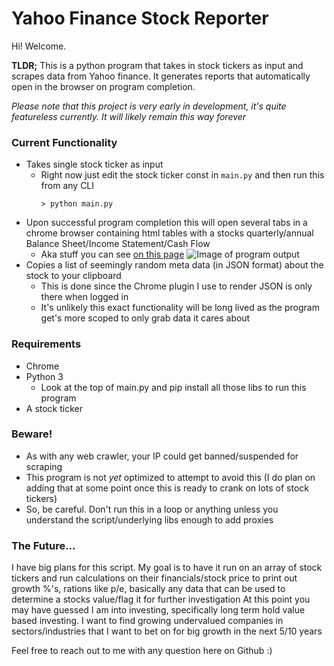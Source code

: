 # Yahoo Finance Stock Reporter
Hi! Welcome.

**TLDR;** This is a python program that takes in stock tickers as input and scrapes data from Yahoo finance.  It generates reports that automatically open in the browser on program completion.

*Please note that this project is very early in development, it's quite featureless currently.  It will likely remain this way forever*

### Current Functionality
* Takes single stock ticker as input
  * Right now just edit the stock ticker const in `main.py` and then run this from any CLI
    ```shell
    > python main.py
    ```
* Upon successful program completion this will open several tabs in a chrome browser containing html tables with a stocks quarterly/annual Balance Sheet/Income Statement/Cash Flow
  * Aka stuff you can see [on this page](https://finance.yahoo.com/quote/MSFT/financials)
    ![Image of program output](https://lh3.googleusercontent.com/B1ISBEo0PbM6xf_2o7LYdvGLzxduVG52SsvCoZHDyqbeU9Lgy9_Gbjz0ojyI-dniV14Fpx2KkBASE5WgmxOh062_amkeA6OBO5hdBHozlCRDMuEjZvwzQLISP2qT8KgeyM-D0vD00W6NfYz4NEMzAthTHM6kNlSA7Rrm7eHWL4SsGsJvuJxT2nIFxoRYyDvJ2ANSxysApSwCoJ0rQgMDiTyGgAfupbQMxXW8iODPXligMi3zXZTaXTnE_B95bSw4Ddtxs_9XLe_3fZjxb8noOWGSc7C2lU2IjYitwiWGfAguO5OsuCVJ1d6626U1mYnL65BL3BWLppr5-ZhTyxI4v7Us-BcB1yyV7uuTxkBSwYCABHtHKYpL9TogpneBCLuVW_3TeirxxEJX3kPmuyoPiMsnVdnJh6B6P89J8-IBM_K2eGgYWYMKX56KayA8EqOOHsqVotyC7Obij5dkyq9MIVwiRhzEQYlk77DkZ2Ekr3pNzaS7xeDw3RgGGt_-0SL4VG0wpCfqmlTOaEkqe42Lyj9EjhbgbZ6zWzO5q4N6bjvFM-IkGPB19Vg7KPrHEvvV9zkOYghTAU7YMMdljyyZd4-Gs-MWg3l9j0LQzrvDiYtg3BkOaqjn9Hma7G6uQzwJXhMt7oeorJuZwgQMQf_HI7mu0f-7UgZ1yTHpc3n_0IbBunN0Kaa0DQIoVOKISJWyrEPykjbAS-ko-3ZsHsvOKbINHS_ZeVXtaRlfQ17WhJoVhO2qmamYEIcc=w694-h537-no?authuser=0)
* Copies a list of seemingly random meta data (in JSON format) about the stock to your clipboard
  * This is done since the Chrome plugin I use to render JSON is only there when logged in
  * It's unlikely this exact functionality will be long lived as the program get's more scoped to only grab data it cares about

### Requirements
* Chrome
* Python 3
  * Look at the top of main.py and pip install all those libs to run this program
* A stock ticker

### Beware!
* As with any web crawler, your IP could get banned/suspended for scraping
* This program is not *yet* optimized to attempt to avoid this (I do plan on adding that at some point once this is ready to crank on lots of stock tickers)
* So, be careful.  Don't run this in a loop or anything unless you understand the script/underlying libs enough to add proxies

### The Future...
I have big plans for this script.  My goal is to have it run on an array of stock tickers and run calculations on their financials/stock price to print out growth %'s, rations like p/e, basically any data that can be used to determine a stocks value/flag it for further investigation
At this point you may have guessed I am into investing, specifically long term hold value based investing.  I want to find growing undervalued companies in sectors/industries that I want to bet on for big growth in the next 5/10 years

Feel free to reach out to me with any question here on Github :)
